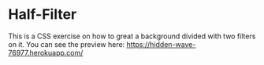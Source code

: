 # Half-Filter
This is a CSS exercise on how to great a background divided with two filters on it. You can see the preview here: https://hidden-wave-76977.herokuapp.com/
